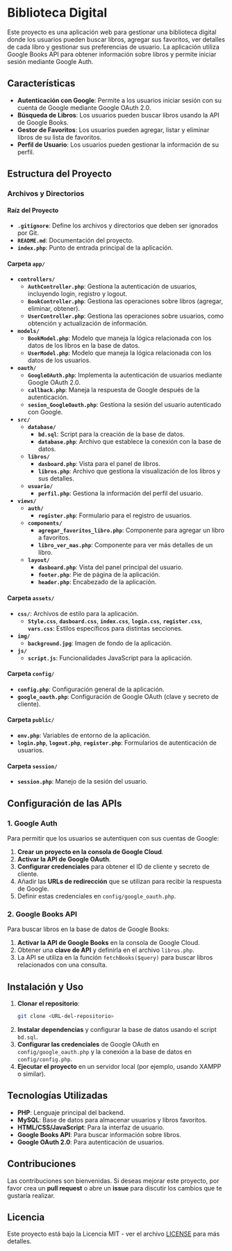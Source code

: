 
# Biblioteca Digital

Este proyecto es una aplicación web para gestionar una biblioteca digital donde los usuarios pueden buscar libros, agregar sus favoritos, ver detalles de cada libro y gestionar sus preferencias de usuario. La aplicación utiliza Google Books API para obtener información sobre libros y permite iniciar sesión mediante Google Auth.

## Características
- **Autenticación con Google**: Permite a los usuarios iniciar sesión con su cuenta de Google mediante Google OAuth 2.0.
- **Búsqueda de Libros**: Los usuarios pueden buscar libros usando la API de Google Books.
- **Gestor de Favoritos**: Los usuarios pueden agregar, listar y eliminar libros de su lista de favoritos.
- **Perfil de Usuario**: Los usuarios pueden gestionar la información de su perfil.

## Estructura del Proyecto

### Archivos y Directorios

#### Raíz del Proyecto
- **`.gitignore`**: Define los archivos y directorios que deben ser ignorados por Git.
- **`README.md`**: Documentación del proyecto.
- **`index.php`**: Punto de entrada principal de la aplicación.

#### Carpeta `app/`
- **`controllers/`**
  - **`AuthController.php`**: Gestiona la autenticación de usuarios, incluyendo login, registro y logout.
  - **`BookController.php`**: Gestiona las operaciones sobre libros (agregar, eliminar, obtener).
  - **`UserController.php`**: Gestiona las operaciones sobre usuarios, como obtención y actualización de información.
- **`models/`**
  - **`BookModel.php`**: Modelo que maneja la lógica relacionada con los datos de los libros en la base de datos.
  - **`UserModel.php`**: Modelo que maneja la lógica relacionada con los datos de los usuarios.
- **`oauth/`**
  - **`GoogleOAuth.php`**: Implementa la autenticación de usuarios mediante Google OAuth 2.0.
  - **`callback.php`**: Maneja la respuesta de Google después de la autenticación.
  - **`sesion_GoogleOauth.php`**: Gestiona la sesión del usuario autenticado con Google.
- **`src/`**
  - **`database/`**
    - **`bd.sql`**: Script para la creación de la base de datos.
    - **`database.php`**: Archivo que establece la conexión con la base de datos.
  - **`libros/`**
    - **`dasboard.php`**: Vista para el panel de libros.
    - **`libros.php`**: Archivo que gestiona la visualización de los libros y sus detalles.
  - **`usuario/`**
    - **`perfil.php`**: Gestiona la información del perfil del usuario.
- **`views/`**
  - **`auth/`**
    - **`register.php`**: Formulario para el registro de usuarios.
  - **`components/`**
    - **`agregar_favoritos_libro.php`**: Componente para agregar un libro a favoritos.
    - **`libro_ver_mas.php`**: Componente para ver más detalles de un libro.
  - **`layout/`**
    - **`dasboard.php`**: Vista del panel principal del usuario.
    - **`footer.php`**: Pie de página de la aplicación.
    - **`header.php`**: Encabezado de la aplicación.

#### Carpeta `assets/`
- **`css/`**: Archivos de estilo para la aplicación.
  - **`Style.css`**, **`dasboard.css`**, **`index.css`**, **`login.css`**, **`register.css`**, **`vars.css`**: Estilos específicos para distintas secciones.
- **`img/`**
  - **`background.jpg`**: Imagen de fondo de la aplicación.
- **`js/`**
  - **`script.js`**: Funcionalidades JavaScript para la aplicación.

#### Carpeta `config/`
- **`config.php`**: Configuración general de la aplicación.
- **`google_oauth.php`**: Configuración de Google OAuth (clave y secreto de cliente).

#### Carpeta `public/`
- **`env.php`**: Variables de entorno de la aplicación.
- **`login.php`**, **`logout.php`**, **`register.php`**: Formularios de autenticación de usuarios.

#### Carpeta `session/`
- **`session.php`**: Manejo de la sesión del usuario.

## Configuración de las APIs

### 1. Google Auth
Para permitir que los usuarios se autentiquen con sus cuentas de Google:
1. **Crear un proyecto en la consola de Google Cloud**.
2. **Activar la API de Google OAuth**.
3. **Configurar credenciales** para obtener el ID de cliente y secreto de cliente.
4. Añadir las **URLs de redirección** que se utilizan para recibir la respuesta de Google.
5. Definir estas credenciales en `config/google_oauth.php`.

### 2. Google Books API
Para buscar libros en la base de datos de Google Books:
1. **Activar la API de Google Books** en la consola de Google Cloud.
2. Obtener una **clave de API** y definirla en el archivo `libros.php`.
3. La API se utiliza en la función `fetchBooks($query)` para buscar libros relacionados con una consulta.

## Instalación y Uso
1. **Clonar el repositorio**:
   ```bash
   git clone <URL-del-repositorio>
   ```
2. **Instalar dependencias** y configurar la base de datos usando el script `bd.sql`.
3. **Configurar las credenciales** de Google OAuth en `config/google_oauth.php` y la conexión a la base de datos en `config/config.php`.
4. **Ejecutar el proyecto** en un servidor local (por ejemplo, usando XAMPP o similar).

## Tecnologías Utilizadas
- **PHP**: Lenguaje principal del backend.
- **MySQL**: Base de datos para almacenar usuarios y libros favoritos.
- **HTML/CSS/JavaScript**: Para la interfaz de usuario.
- **Google Books API**: Para buscar información sobre libros.
- **Google OAuth 2.0**: Para autenticación de usuarios.

## Contribuciones
Las contribuciones son bienvenidas. Si deseas mejorar este proyecto, por favor crea un **pull request** o abre un **issue** para discutir los cambios que te gustaría realizar.

## Licencia
Este proyecto está bajo la Licencia MIT - ver el archivo [LICENSE](LICENSE) para más detalles.
#
